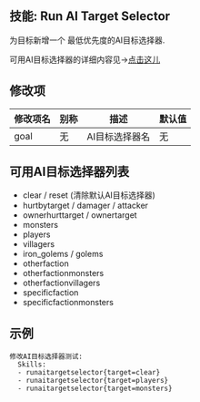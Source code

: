 技能: Run AI Target Selector
--------------------------

为目标新增一个 最低优先度的AI目标选择器.

可用AI目标选择器的详细内容见->[点击这儿](/实体/AI)

修改项
----------

| 修改项名 | 别称    | 描述                                                                                                    | 默认值 |
|-----------|------------|----------------------------------------------------------------------------------------------------------------|---------------|
| goal | 无 | AI目标选择器名 | 无 |

可用AI目标选择器列表
------------------------

-   clear / reset (清除默认AI目标选择器)
-   hurtbytarget / damager / attacker
-   ownerhurttarget / ownertarget
-   monsters
-   players
-   villagers
-   iron_golems / golems
-   otherfaction
-   otherfactionmonsters
-   otherfactionvillagers
-   specificfaction
-   specificfactionmonsters

示例
-------

    修改AI目标选择器测试:
      Skills:
      - runaitargetselector{target=clear}
      - runaitargetselector{target=players}
      - runaitargetselector{target=monsters}